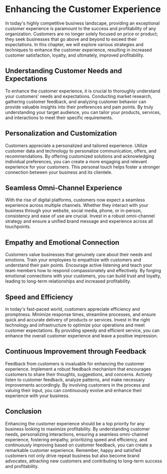 Enhancing the Customer Experience
==========================================



In today's highly competitive business landscape, providing an exceptional customer experience is paramount to the success and profitability of any organization. Customers are no longer solely focused on price or product; they seek businesses that go above and beyond to exceed their expectations. In this chapter, we will explore various strategies and techniques to enhance the customer experience, resulting in increased customer satisfaction, loyalty, and ultimately, improved profitability.

Understanding Customer Needs and Expectations
---------------------------------------------

To enhance the customer experience, it is crucial to thoroughly understand your customers' needs and expectations. Conducting market research, gathering customer feedback, and analyzing customer behavior can provide valuable insights into their preferences and pain points. By truly understanding your target audience, you can tailor your products, services, and interactions to meet their specific requirements.

Personalization and Customization
---------------------------------

Customers appreciate a personalized and tailored experience. Utilize customer data and technology to personalize communication, offers, and recommendations. By offering customized solutions and acknowledging individual preferences, you can create a more engaging and relevant experience for your customers. This personal touch helps foster a stronger connection between your business and its clientele.

Seamless Omni-Channel Experience
--------------------------------

With the rise of digital platforms, customers now expect a seamless experience across multiple channels. Whether they interact with your business through your website, social media, phone, or in-person, consistency and ease of use are crucial. Invest in a robust omni-channel strategy and ensure a unified brand message and experience across all touchpoints.

Empathy and Emotional Connection
--------------------------------

Customers value businesses that genuinely care about their needs and emotions. Train your employees to empathize with customers and understand their pain points. Encourage active listening and teach your team members how to respond compassionately and effectively. By forging emotional connections with your customers, you can build trust and loyalty, leading to long-term relationships and increased profitability.

Speed and Efficiency
--------------------

In today's fast-paced world, customers appreciate efficiency and promptness. Minimize response times, streamline processes, and ensure quick and accurate delivery of products or services. Invest in the right technology and infrastructure to optimize your operations and meet customer expectations. By providing speedy and efficient service, you can enhance the overall customer experience and leave a positive impression.

Continuous Improvement through Feedback
---------------------------------------

Feedback from customers is invaluable for enhancing the customer experience. Implement a robust feedback mechanism that encourages customers to share their thoughts, suggestions, and concerns. Actively listen to customer feedback, analyze patterns, and make necessary improvements accordingly. By involving customers in the process and valuing their input, you can continuously evolve and enhance their experience with your business.

Conclusion
----------

Enhancing the customer experience should be a top priority for any business looking to maximize profitability. By understanding customer needs, personalizing interactions, ensuring a seamless omni-channel experience, fostering empathy, prioritizing speed and efficiency, and continuously improving based on customer feedback, you can create a remarkable customer experience. Remember, happy and satisfied customers not only drive repeat business but also become brand advocates, attracting new customers and contributing to long-term success and profitability.
